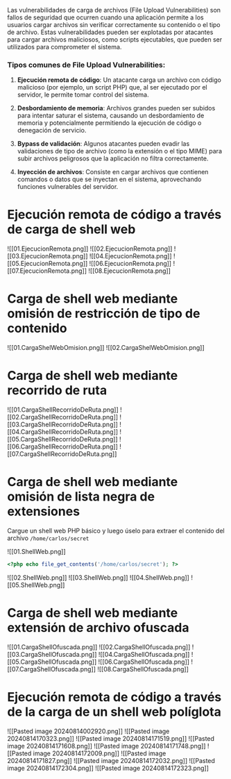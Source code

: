 Las vulnerabilidades de carga de archivos (File Upload Vulnerabilities) son fallos de seguridad que ocurren cuando una aplicación permite a los usuarios cargar archivos sin verificar correctamente su contenido o el tipo de archivo. Estas vulnerabilidades pueden ser explotadas por atacantes para cargar archivos maliciosos, como scripts ejecutables, que pueden ser utilizados para comprometer el sistema.

### Tipos comunes de File Upload Vulnerabilities:

1. **Ejecución remota de código**: Un atacante carga un archivo con código malicioso (por ejemplo, un script PHP) que, al ser ejecutado por el servidor, le permite tomar control del sistema.
    
2. **Desbordamiento de memoria**: Archivos grandes pueden ser subidos para intentar saturar el sistema, causando un desbordamiento de memoria y potencialmente permitiendo la ejecución de código o denegación de servicio.
    
3. **Bypass de validación**: Algunos atacantes pueden evadir las validaciones de tipo de archivo (como la extensión o el tipo MIME) para subir archivos peligrosos que la aplicación no filtra correctamente.
    
4. **Inyección de archivos**: Consiste en cargar archivos que contienen comandos o datos que se inyectan en el sistema, aprovechando funciones vulnerables del servidor.
# Ejecución remota de código a través de carga de shell web

![[01.EjecucionRemota.png]]
![[02.EjecucionRemota.png]]
![[03.EjecucionRemota.png]]
![[04.EjecucionRemota.png]]
![[05.EjecucionRemota.png]]
![[06.EjecucionRemota.png]]
![[07.EjecucionRemota.png]]
![[08.EjecucionRemota.png]]

# Carga de shell web mediante omisión de restricción de tipo de contenido

![[01.CargaShelWebOmision.png]]
![[02.CargaShelWebOmision.png]]
# Carga de shell web mediante recorrido de ruta

![[01.CargaShellRecorridoDeRuta.png]]
![[02.CargaShellRecorridoDeRuta.png]]
![[03.CargaShellRecorridoDeRuta.png]]
![[04.CargaShellRecorridoDeRuta.png]]
![[05.CargaShellRecorridoDeRuta.png]]
![[06.CargaShellRecorridoDeRuta.png]]
![[07.CargaShellRecorridoDeRuta.png]]


# Carga de shell web mediante omisión de lista negra de extensiones

Cargue un shell web PHP básico y luego úselo para extraer el contenido del archivo `/home/carlos/secret`

![[01.ShellWeb.png]]
```php 
<?php echo file_get_contents('/home/carlos/secret'); ?>
```
![[02.ShellWeb.png]]
![[03.ShellWeb.png]]
![[04.ShellWeb.png]]
![[05.ShellWeb.png]]

# Carga de shell web mediante extensión de archivo ofuscada

![[01.CargaShellOfuscada.png]]
![[02.CargaShellOfuscada.png]]
![[03.CargaShellOfuscada.png]]
![[04.CargaShellOfuscada.png]]
![[05.CargaShellOfuscada.png]]
![[06.CargaShellOfuscada.png]]
![[07.CargaShellOfuscada.png]]
![[08.CargaShellOfuscada.png]]

# Ejecución remota de código a través de la carga de un shell web políglota

![[Pasted image 20240814002920.png]]
![[Pasted image 20240814170323.png]]
![[Pasted image 20240814171519.png]]
![[Pasted image 20240814171608.png]]
![[Pasted image 20240814171748.png]]
![[Pasted image 20240814172009.png]]
![[Pasted image 20240814171827.png]]
![[Pasted image 20240814172032.png]]
![[Pasted image 20240814172304.png]]
![[Pasted image 20240814172323.png]]



